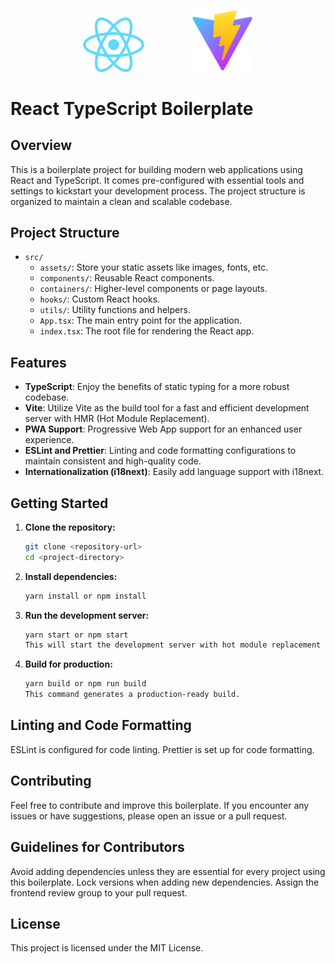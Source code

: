 <p align="center">
  <img width="100" src="src/assets/react.png" alt="react logo" style="margin-right: 70px">
  <img width="100" src="src/assets/vite.svg" alt="vite logo">
</p>

# React TypeScript Boilerplate

## Overview

This is a boilerplate project for building modern web applications using React and TypeScript. It comes pre-configured with essential tools and settings to kickstart your development process. The project structure is organized to maintain a clean and scalable codebase.

## Project Structure

- `src/`
  - `assets/`: Store your static assets like images, fonts, etc.
  - `components/`: Reusable React components.
  - `containers/`: Higher-level components or page layouts.
  - `hooks/`: Custom React hooks.
  - `utils/`: Utility functions and helpers.
  - `App.tsx`: The main entry point for the application.
  - `index.tsx`: The root file for rendering the React app.

## Features

- **TypeScript**: Enjoy the benefits of static typing for a more robust codebase.
- **Vite**: Utilize Vite as the build tool for a fast and efficient development server with HMR (Hot Module Replacement).
- **PWA Support**: Progressive Web App support for an enhanced user experience.
- **ESLint and Prettier**: Linting and code formatting configurations to maintain consistent and high-quality code.
- **Internationalization (i18next)**: Easily add language support with i18next.

## Getting Started

1. **Clone the repository:**

   ```bash
   git clone <repository-url>
   cd <project-directory>

2. **Install dependencies:**

   ```bash
   yarn install or npm install

3. **Run the development server:**

   ```bash
   yarn start or npm start
   This will start the development server with hot module replacement (HMR).

4. **Build for production:**

   ```bash
   yarn build or npm run build
   This command generates a production-ready build.

## Linting and Code Formatting
ESLint is configured for code linting.
Prettier is set up for code formatting.
  
## Contributing
Feel free to contribute and improve this boilerplate. If you encounter any issues or have suggestions, please open an issue or a pull request.

## Guidelines for Contributors
Avoid adding dependencies unless they are essential for every project using this boilerplate.
Lock versions when adding new dependencies.
Assign the frontend review group to your pull request.

## License
This project is licensed under the MIT License.